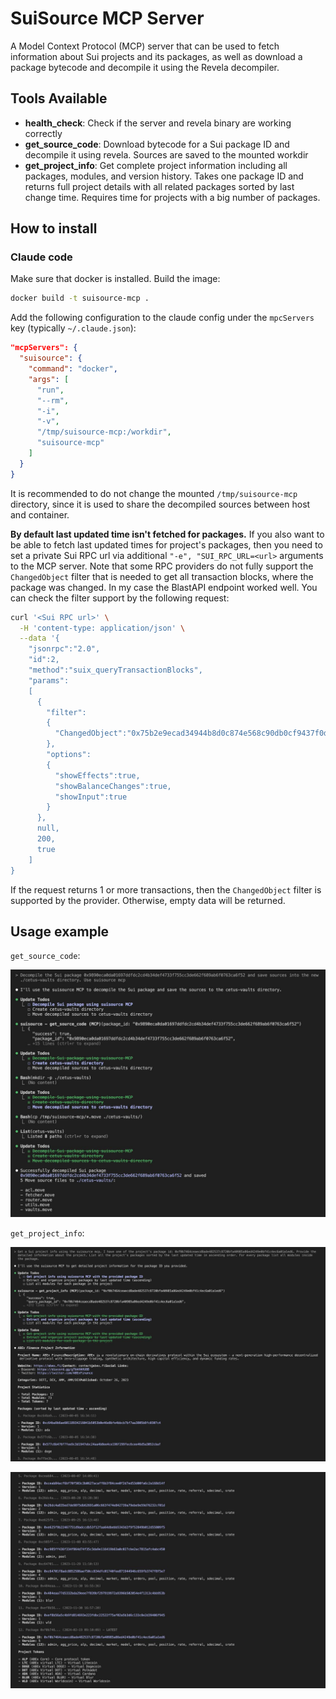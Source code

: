 # SuiSource MCP Server

A Model Context Protocol (MCP) server that can be used to fetch information about Sui projects and its packages, as well as download a package bytecode and decompile it using the Revela decompiler. 

## Tools Available

- **health_check**: Check if the server and revela binary are working correctly
- **get_source_code**: Download bytecode for a Sui package ID and decompile it using revela. Sources are saved to the mounted workdir
- **get_project_info**: Get complete project information including all packages, modules, and version history. Takes one package ID and returns full project details with all related packages sorted by last change time. Requires time for projects with a big number of packages.

## How to install

### Claude code

Make sure that docker is installed. Build the image:

```bash
docker build -t suisource-mcp .
```

Add the following configuration to the claude config under the `mpcServers` key (typically `~/.claude.json`):

```json
"mcpServers": {
  "suisource": {
    "command": "docker",
    "args": [
      "run",
      "--rm",
      "-i",
      "-v",
      "/tmp/suisource-mcp:/workdir",
      "suisource-mcp"
    ]
  }
}
```

It is recommended to do not change the mounted `/tmp/suisource-mcp` directory, since it is used to share the decompiled sources between host and container.

**By default last updated time isn't fetched for packages.** If you also want to be able to fetch last updated times for project's packages, then you need to set a private Sui RPC url via additional `"-e", "SUI_RPC_URL=<url>` arguments to the MCP server. Note that some RPC providers do not fully support the `ChangedObject` filter that is needed to get all transaction blocks, where the package was changed. In my case the BlastAPI endpoint worked well. You can check the filter support by the following request:

```bash
curl '<Sui RPC url>' \
  -H 'content-type: application/json' \
  --data '{
    "jsonrpc":"2.0",
    "id":2,
    "method":"suix_queryTransactionBlocks",
    "params":
    [
      {
        "filter":
        {
          "ChangedObject":"0x75b2e9ecad34944b8d0c874e568c90db0cf9437f0d7392abfd4cb902972f3e40"
        },
        "options":
        {
          "showEffects":true,
          "showBalanceChanges":true,
          "showInput":true
        }
      },
      null,
      200,
      true
    ]
}
```

If the request returns 1 or more transactions, then the `ChangedObject` filter is supported by the provider. Otherwise, empty data will be returned.

## Usage example

`get_source_code`:

![](./img/1.jpg)

`get_project_info`:

![](./img/2.jpg)

![](./img/3.jpg)